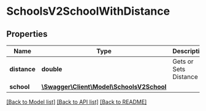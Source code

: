 # SchoolsV2SchoolWithDistance

## Properties
Name | Type | Description | Notes
------------ | ------------- | ------------- | -------------
**distance** | **double** | Gets or Sets Distance | [optional] 
**school** | [**\Swagger\Client\Model\SchoolsV2School**](SchoolsV2School.md) |  | [optional] 

[[Back to Model list]](../../README.md#documentation-for-models) [[Back to API list]](../../README.md#documentation-for-api-endpoints) [[Back to README]](../../README.md)

